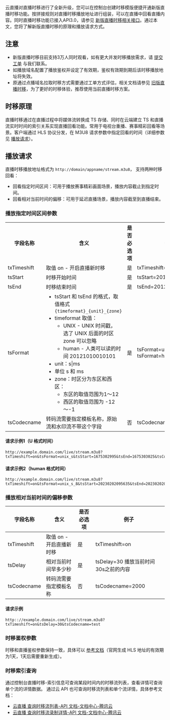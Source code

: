 云直播对直播时移进行了全新升级，您可以在控制台创建时移模版便捷开通新版直播时移功能。按拼接规则对直播时移播放地址进行组装，可以在直播中回看直播内容。同时直播时移功能已接入API3.0，请参见 [新版直播时移相关接口](https://cloud.tencent.com/document/product/267/20456#.E7.9B.B4.E6.92.AD.E6.97.B6.E7.A7.BB.E7.9B.B8.E5.85.B3.E6.8E.A5.E5.8F.A3)。通过本文，您将了解新版直播时移的原理和播放请求方式。

## 注意
- 新版直播时移目前支持3万人同时观看，如有更大并发时移播放需求，请 [提交工单](https://console.cloud.tencent.com/workorder/category) 与我们联系。
- 如播放域名配置了播放鉴权并设定了有效期，鉴权有效期到期后该时移播放地址将失效。
- 原通过点播域名拉取时移方式需要通过工单方式评估，相关文档请参见 [旧版直播时移](https://cloud.tencent.com/document/product/267/32742)，为了更好的时移体验，推荐使用当前直播时移方案。

## 时移原理
直播时移通过在直播过程中将媒体流转换成 TS 存储、同时在云端建立 TS 和直播流实时时间的索引关系实现直播回看功能。常用于电视台重播、赛事精彩回看等场景。客户端通过 HLS 协议分发，在 M3U8 请求参数中指定回看的时间（详细参数见 [播放请求](#play)）。

[](id:play)
## 播放请求
直播时移播放地址格式为 `http://domain/appname/stream.m3u8`， 支持两种时移回看：
- 回看指定时间区间：可用于播放赛事精彩画面场景，播放内容截止到指定时间。
- 回看相对当前时间的偏移：可用于延迟直播场景，播放内容截至到直播结束。

### 播放指定时间区间参数
<table id="setmess">
<tr><th width="14%">字段名称</th><th>含义</th><th>是否必选项</th><th>例子</th>
</tr><tr>
<td>txTimeshift</td>
<td>取值 on - 开启直播新时移</td>
<td>是</td>
<td>txTimeshift=on</td>
</tr><tr>
<td>tsStart</td>
<td>时移开始时间</td>
<td>是</td>
<td>tsStart=20121010010101</td>
</tr><tr>
<td>tsEnd</td>
<td>时移结束时间</td>
<td>是</td>
<td>tsEnd=20121010010102</td>
</tr><tr>
<td>tsFormat</td>
<td><ul style="margin:0">
<li>tsStart 和 tsEnd 的格式，取值格式<code>{timeformat}_{unit}_{zone}</code></li>
<li>timeformat 取值：<ul>
<li/>UNIX - UNIX 时间戳， 选了 UNIX 后面的时区 zone 可以忽略
<li/>human - 人类可以读的时间 20121010010101</ul></li>
<li>unit：s|ms</li>
<li>单位 s 和 ms</li>
  <li>zone：时区分为东区和西区：<ul style="margin:0"><li>东区的取值范围为1～12<li>西区的取值范围为 -12～-1</ul></li>
</ul></td>
<td>是</td>
<td>tsFormat=unix_s
tsFormat=human_s_8</td>
</tr><tr>
<td>tsCodecname</td>
<td>转码流需要指定模板名称，原始流和水印流不带这个字段</td>
<td>否</td>
<td>tsCodecname=hd</td>
</tr></table>



#### 请求示例1（U 格式时间）
```
http://example.domain.com/live/stream.m3u8?txTimeshift=on&tsFormat=unix_s&tsStart=1675302995&tsEnd=1675303025&tsCodecname=test
```
#### 请求示例2（human 格式时间）
```
http://example.domain.com/live/stream.m3u8?txTimeshift=on&tsFormat=unix_s_8&tsStart=20230202095635&tsEnd=20230202095705&tsCodecname=test
```

### 播放相对当前时间的偏移参数

| 字段名称    | 含义                    | 是否必选项 | 例子                                |
| ----------- | ----------------------- | ---------- | ----------------------------------- |
| txTimeshift | 取值 on - 开启直播新时移 | 是         | txTimeshift=on                      |
| tsDelay     | 相对当前时间早多少秒    | 是         | tsDelay=30 播放当前时间30s之前的内容 |
| tsCodecname | 转码流需要指定模板名称  | 否         | tsCodecname=2000                    |

#### 请求示例
```
http:://example.domain.com/live/stream.m3u8?txTimeshift=on&tsDelay=30&tsCodecname=test
```
### 时移鉴权参数
时移和直播鉴权参数保持一致，具体可以 [参考文档](https://cloud.tencent.com/document/product/267/32463)（官网生成 HLS 地址的有效期为1天，1天后需要重新生成）。

### 时移索引查询
通过控制台直播时移-索引信息可查询某段时间内的时移流列表，查看详情可查询单个流的详情数据。
通过云 API 也可查询时移流列表和单个流详情，具体参考文档：
- [云直播 查询时移流列表-API 文档-文档中心-腾讯云](https://cloud.tencent.com/document/product/267/86090)
- [云直播 查询时移流录制详情-API 文档-文档中心-腾讯云](https://cloud.tencent.com/document/product/267/86091)
